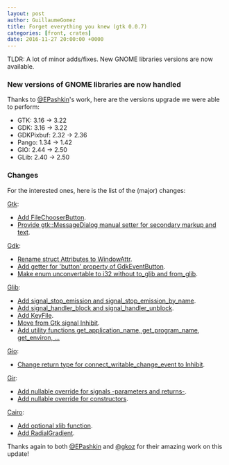 ```yaml
---
layout: post
author: GuillaumeGomez
title: Forget everything you knew (gtk 0.0.7)
categories: [front, crates]
date: 2016-11-27 20:00:00 +0000
---
```


TLDR: A lot of minor adds/fixes. New GNOME libraries versions are now available.

### New versions of GNOME libraries are now handled

Thanks to [@EPashkin]'s work, here are the versions upgrade we were able to perform:

 * GTK: 3.16 -> 3.22
 * GDK: 3.16 -> 3.22
 * GDKPixbuf: 2.32 -> 2.36
 * Pango: 1.34 -> 1.42
 * GIO: 2.44 -> 2.50
 * GLib: 2.40 -> 2.50

### Changes

For the interested ones, here is the list of the (major) changes:

[Gtk](https://github.com/gtk-rs/gtk):

 * [Add FileChooserButton](https://github.com/gtk-rs/gtk/pull/374).
 * [Provide gtk::MessageDialog manual setter for secondary markup and text](https://github.com/gtk-rs/gtk/pull/375).

[Gdk](https://github.com/gtk-rs/gdk):

 * [Rename struct Attributes to WindowAttr](https://github.com/gtk-rs/gdk/pull/127).
 * [Add getter for 'button' property of GdkEventButton](https://github.com/gtk-rs/gdk/pull/128).
 * [Make enum unconvertable to i32 without to_glib and from_glib](https://github.com/gtk-rs/gdk/pull/130).

[Glib](https://github.com/gtk-rs/glib):

 * [Add signal_stop_emission and signal_stop_emission_by_name](https://github.com/gtk-rs/glib/pull/128).
 * [Add signal_handler_block and signal_handler_unblock](https://github.com/gtk-rs/glib/pull/134).
 * [Add KeyFile](https://github.com/gtk-rs/glib/pull/137).
 * [Move from Gtk signal Inhibit](https://github.com/gtk-rs/glib/pull/139).
 * [Add utility functions get_application_name, get_program_name, get_environ, ...](https://github.com/gtk-rs/glib/pull/140)

[Gio](https://github.com/gtk-rs/gio):

 * [Change return type for connect_writable_change_event to Inhibit](https://github.com/gtk-rs/gio/pull/10).

[Gir](https://github.com/gtk-rs/gir):

 * [Add nullable override for signals -parameters and returns-](https://github.com/gtk-rs/gir/pull/292).
 * [Add nullable override for constructors](https://github.com/gtk-rs/gir/pull/290).

[Cairo](https://github.com/gtk-rs/cairo):

 * [Add optional xlib function](https://github.com/gtk-rs/cairo/pull/81).
 * [Add RadialGradient](https://github.com/gtk-rs/cairo/pull/83).

Thanks again to both [@EPashkin] and [@gkoz] for their amazing work on this update!

[@EPashkin]: https://github.com/EPashkin
[@gkoz]: https://github.com/gkoz
